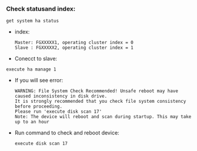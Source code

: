### Check statusand index:
```
get system ha status
```
- index:
   ```
   Master: FGXXXXX1, operating cluster index = 0 
   Slave : FGXXXXX2, operating cluster index = 1
   ```
- Conecct to slave:
```
execute ha manage 1
```
- If you will see error:
  ```
  WARNING: File System Check Recommended! Unsafe reboot may have caused inconsistency in disk drive.
  It is strongly recommended that you check file system consistency before proceeding.
  Please run 'execute disk scan 17'
  Note: The device will reboot and scan during startup. This may take up to an hour
  ```
  
- Run command to check and reboot device:
   ```
   execute disk scan 17
   ```
